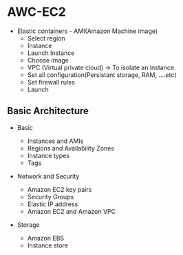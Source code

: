 # AWC-EC2

- Elastic containers - AMI(Amazon Machine image)
  - Select region
  - Instance
  - Launch Instance
  - Choose image
  - VPC (Virtual private cloud) -> To isolate an instance.
  - Set all configuration(Persistant storage, RAM, ....etc)
  - Set firewall rules
  - Launch

## Basic Architecture

- Basic

  - Instances and AMIs
  - Regions and Availability Zones
  - Instance types
  - Tags

- Network and Security

  - Amazon EC2 key pairs
  - Security Groups
  - Elastic IP address
  - Amazon EC2 and Amazon VPC

- Storage
  - Amazon EBS
  - Instance store
